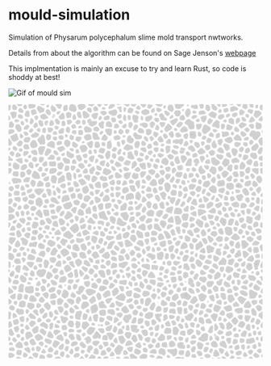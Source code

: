 # mould-simulation

Simulation of Physarum polycephalum slime mold transport nwtworks.

Details from about the algorithm can be found on Sage Jenson's [webpage](https://sagejenson.com/physarum)

This implmentation is mainly an excuse to try and learn Rust, so code is shoddy at best!

![Gif of mould sim](https://github.com/lewisfish/mould-simulation/raw/main/mould.gif)

![Image of mould sim](https://github.com/lewisfish/mould-simulation/raw/main/mould-sim.png)
